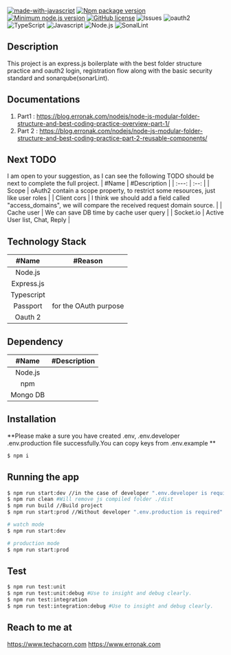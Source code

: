 [![made-with-javascript](https://img.shields.io/badge/Made%20with-JavaScript-1f425f.svg)](https://www.javascript.com) [![Npm package version](https://badgen.net/npm/v/express)](https://npmjs.com/package/express) [![Minimum node.js version](https://badgen.net/npm/node/express)](https://npmjs.com/package/express) [![GitHub license](https://img.shields.io/github/license/Naereen/StrapDown.js.svg)](https://github.com/Naereen/StrapDown.js/blob/master/LICENSE) ![Issues](https://img.shields.io/github/issues/ronakamlani/ChatAppBackend) ![oauth2](https://img.shields.io/static/v1?label=oauth2&message=integrated&color=blue)
![TypeScript](https://img.shields.io/badge/TypeScript-007ACC?style=for-the-badge&logo=typescript&logoColor=white) ![Javascript](https://img.shields.io/badge/JavaScript-323330?style=for-the-badge&logo=javascript&logoColor=F7DF1E) ![Node.js](https://img.shields.io/badge/Node.js-43853D?style=for-the-badge&logo=node.js&logoColor=white) ![SonalLint](https://img.shields.io/badge/SonarLint-CB2029?style=for-the-badge&logo=sonarlint&logoColor=white)





## Description
This project is an express.js boilerplate with the best folder structure practice and oauth2 login, registration flow along with the basic security standard and sonarqube(sonarLint).

## Documentations
1. Part1 : https://blog.erronak.com/nodejs/node-js-modular-folder-structure-and-best-coding-practice-overview-part-1/
2. Part 2 : https://blog.erronak.com/nodejs/node-js-modular-folder-structure-and-best-coding-practice-part-2-reusable-components/

## Next TODO
I am open to your suggestion, as I can see the following TODO should be next to complete the full project. 
| #Name | #Description | 
| :---:   | :--: |
| Scope  | oAuth2 contain a scope property, to restrict some resources, just like user roles |
| Client cors | I think we should add a field called "access_domains", we will compare the received request domain source. |
| Cache user | We can save DB time by cache user query |
| Socket.io | Active User list, Chat, Reply |

## Technology Stack
| #Name | #Reason | 
| :---:   | :--: |
| Node.js |  |
| Express.js |  |
| Typescript |  |
| Passport | for the OAuth purpose |
| Oauth 2 |  |

## Dependency
| #Name | #Description | 
| :---:   | :--: |
| Node.js |  |
| npm |  |
| Mongo DB |  |

## Installation
**Please make a sure you have created .env, .env.developer .env.production file successfully.You can copy keys from .env.example **
```bash
$ npm i
```

## Running the app

```bash
$ npm run start:dev //in the case of developer ".env.developer is required"
$ npm run clean #Will remove js compiled folder ./dist
$ npm run build //Build project
$ npm run start:prod //Without developer ".env.production is required"

# watch mode
$ npm run start:dev

# production mode
$ npm run start:prod
```

## Test

```bash
$ npm run test:unit
$ npm run test:unit:debug #Use to insight and debug clearly.
$ npm run test:integration 
$ npm run test:integration:debug #Use to insight and debug clearly.
```

## Reach to me at 
https://www.techacorn.com
https://www.erronak.com

